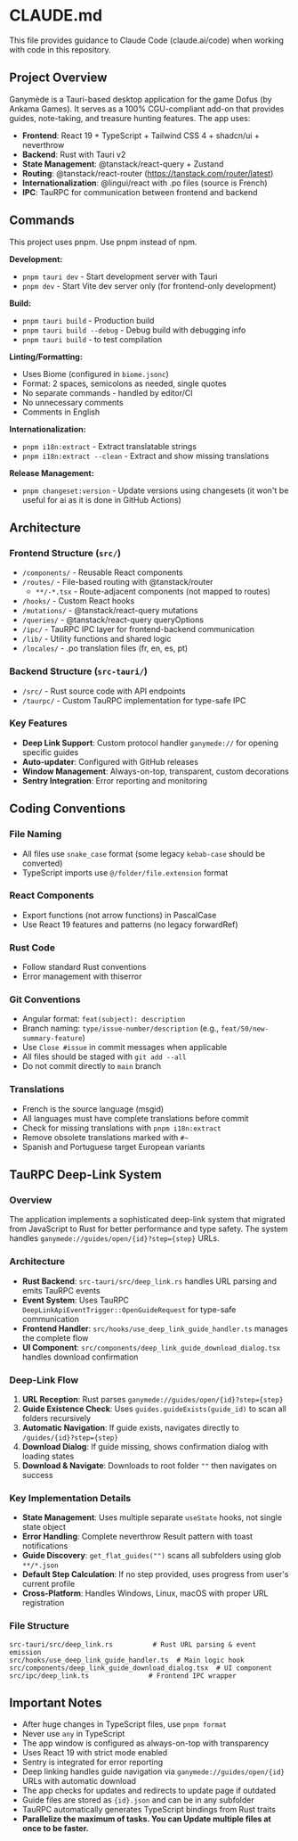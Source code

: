 # CLAUDE.md

This file provides guidance to Claude Code (claude.ai/code) when working with code in this repository.

## Project Overview

Ganymède is a Tauri-based desktop application for the game Dofus (by Ankama Games). It serves as a 100% CGU-compliant add-on that provides guides, note-taking, and treasure hunting features. The app uses:
- **Frontend**: React 19 + TypeScript + Tailwind CSS 4 + shadcn/ui + neverthrow
- **Backend**: Rust with Tauri v2
- **State Management**: @tanstack/react-query + Zustand
- **Routing**: @tanstack/react-router (https://tanstack.com/router/latest)
- **Internationalization**: @lingui/react with .po files (source is French)
- **IPC**: TauRPC for communication between frontend and backend

## Commands

This project uses pnpm. Use pnpm instead of npm.

**Development:**
- `pnpm tauri dev` - Start development server with Tauri
- `pnpm dev` - Start Vite dev server only (for frontend-only development)

**Build:**
- `pnpm tauri build` - Production build
- `pnpm tauri build --debug` - Debug build with debugging info
- `pnpm tauri build` - to test compilation

**Linting/Formatting:**
- Uses Biome (configured in `biome.jsonc`)
- Format: 2 spaces, semicolons as needed, single quotes
- No separate commands - handled by editor/CI
- No unnecessary comments
- Comments in English

**Internationalization:**
- `pnpm i18n:extract` - Extract translatable strings
- `pnpm i18n:extract --clean` - Extract and show missing translations

**Release Management:**
- `pnpm changeset:version` - Update versions using changesets (it won't be useful for ai as it is done in GitHub Actions)

## Architecture

### Frontend Structure (`src/`)
- `/components/` - Reusable React components
- `/routes/` - File-based routing with @tanstack/router
  - `**/-*.tsx` - Route-adjacent components (not mapped to routes)
- `/hooks/` - Custom React hooks
- `/mutations/` - @tanstack/react-query mutations
- `/queries/` - @tanstack/react-query queryOptions
- `/ipc/` - TauRPC IPC layer for frontend-backend communication
- `/lib/` - Utility functions and shared logic
- `/locales/` - .po translation files (fr, en, es, pt)

### Backend Structure (`src-tauri/`)
- `/src/` - Rust source code with API endpoints
- `/taurpc/` - Custom TauRPC implementation for type-safe IPC

### Key Features
- **Deep Link Support**: Custom protocol handler `ganymede://` for opening specific guides
- **Auto-updater**: Configured with GitHub releases
- **Window Management**: Always-on-top, transparent, custom decorations
- **Sentry Integration**: Error reporting and monitoring

## Coding Conventions

### File Naming
- All files use `snake_case` format (some legacy `kebab-case` should be converted)
- TypeScript imports use `@/folder/file.extension` format

### React Components
- Export functions (not arrow functions) in PascalCase
- Use React 19 features and patterns (no legacy forwardRef)

### Rust Code
- Follow standard Rust conventions
- Error management with thiserror

### Git Conventions
- Angular format: `feat(subject): description`
- Branch naming: `type/issue-number/description` (e.g., `feat/50/new-summary-feature`)
- Use `Close #issue` in commit messages when applicable
- All files should be staged with `git add --all`
- Do not commit directly to `main` branch

### Translations
- French is the source language (msgid)
- All languages must have complete translations before commit
- Check for missing translations with `pnpm i18n:extract`
- Remove obsolete translations marked with `#~`
- Spanish and Portuguese target European variants

## TauRPC Deep-Link System

### Overview
The application implements a sophisticated deep-link system that migrated from JavaScript to Rust for better performance and type safety. The system handles `ganymede://guides/open/{id}?step={step}` URLs.

### Architecture
- **Rust Backend**: `src-tauri/src/deep_link.rs` handles URL parsing and emits TauRPC events
- **Event System**: Uses TauRPC `DeepLinkApiEventTrigger::OpenGuideRequest` for type-safe communication
- **Frontend Handler**: `src/hooks/use_deep_link_guide_handler.ts` manages the complete flow
- **UI Component**: `src/components/deep_link_guide_download_dialog.tsx` handles download confirmation

### Deep-Link Flow
1. **URL Reception**: Rust parses `ganymede://guides/open/{id}?step={step}`
2. **Guide Existence Check**: Uses `guides.guideExists(guide_id)` to scan all folders recursively
3. **Automatic Navigation**: If guide exists, navigates directly to `/guides/{id}?step={step}`
4. **Download Dialog**: If guide missing, shows confirmation dialog with loading states
5. **Download & Navigate**: Downloads to root folder `""` then navigates on success

### Key Implementation Details
- **State Management**: Uses multiple separate `useState` hooks, not single state object
- **Error Handling**: Complete neverthrow Result pattern with toast notifications
- **Guide Discovery**: `get_flat_guides("")` scans all subfolders using glob `**/*.json`
- **Default Step Calculation**: If no step provided, uses progress from user's current profile
- **Cross-Platform**: Handles Windows, Linux, macOS with proper URL registration

### File Structure
```
src-tauri/src/deep_link.rs          # Rust URL parsing & event emission
src/hooks/use_deep_link_guide_handler.ts  # Main logic hook
src/components/deep_link_guide_download_dialog.tsx  # UI component
src/ipc/deep_link.ts               # Frontend IPC wrapper
```

## Important Notes

- After huge changes in TypeScript files, use `pnpm format`
- Never use `any` in TypeScript
- The app window is configured as always-on-top with transparency
- Uses React 19 with strict mode enabled
- Sentry is integrated for error reporting
- Deep linking handles guide navigation via `ganymede://guides/open/{id}` URLs with automatic download
- The app checks for updates and redirects to update page if outdated
- Guide files are stored as `{id}.json` and can be in any subfolder
- TauRPC automatically generates TypeScript bindings from Rust traits
- **Parallelize the maximum of tasks. You can Update multiple files at once to be faster.**
